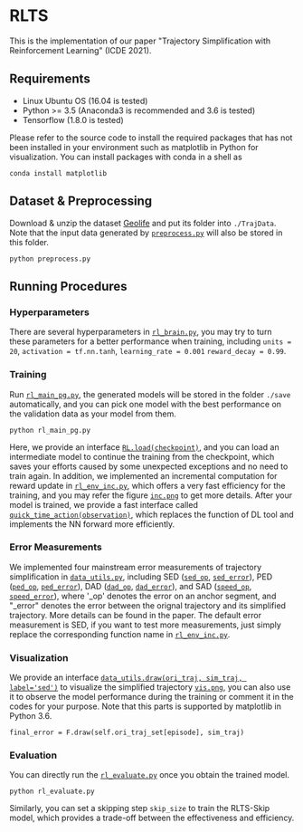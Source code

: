 # RLTS

This is the implementation of our paper "Trajectory Simplification with Reinforcement Learning" (ICDE 2021).

## Requirements

* Linux Ubuntu OS (16.04 is tested)
* Python >= 3.5 (Anaconda3 is recommended and 3.6 is tested)
* Tensorflow (1.8.0 is tested)

Please refer to the source code to install the required packages that has not been installed in your environment such as matplotlib in Python for visualization. You can install packages with conda in a shell as

```
conda install matplotlib
```

## Dataset & Preprocessing

Download & unzip the dataset [Geolife](http://research.microsoft.com/en-us/downloads/b16d359d-d164-469e-9fd4-daa38f2b2e13/) and put its folder into `./TrajData`. Note that the input data generated by [`preprocess.py`](preprocess.py) will also be stored in this folder.

```
python preprocess.py
```

## Running Procedures

### Hyperparameters
There are several hyperparameters in [`rl_brain.py`](./online-rlts/rl_brain.py), you may try to turn these parameters for a better performance when training, including `units = 20`, `activation = tf.nn.tanh`, `learning_rate = 0.001` `reward_decay = 0.99`.

### Training

Run [`rl_main_pg.py`](./online-rlts/rl_main_pg.py), the generated models will be stored in the folder `./save` automatically, and you can pick one model with the best performance on the validation data as your model from them.

```
python rl_main_pg.py
```
Here, we provide an interface [`RL.load(checkpoint)`](./online-rlts/rl_brain.py), and you can load an intermediate model to continue the training from the checkpoint, which saves your efforts caused by some unexpected exceptions and no need to train again.
In addition, we implemented an incremental computation for reward update in [`rl_env_inc.py`](./online-rlts/rl_env_inc.py), which offers a very fast efficiency for the training, and you may refer the figure [`inc.png`](./online-rlts/inc.png) to get more details.
After your model is trained, we provide a fast interface called [`quick_time_action(observation)`](./online-rlts/rl_brain.py), which replaces the function of DL tool and implements the NN forward more efficiently.

### Error Measurements
We implemented four mainstream error measurements of trajectory simplification in [`data_utils.py`](./online-rlts/data_utils.py), including SED ([`sed_op`](./online-rlts/data_utils.py), [`sed_error`](./online-rlts/data_utils.py)), PED ([`ped_op`](./online-rlts/data_utils.py), [`ped_error`](./online-rlts/data_utils.py)), DAD ([`dad_op`](./online-rlts/data_utils.py), [`dad_error`](./online-rlts/data_utils.py)), and SAD ([`speed_op`](./online-rlts/data_utils.py), [`speed_error`](./online-rlts/data_utils.py)), where '_op' denotes the error on an anchor segment, and "_error" denotes the error between the orignal trajectory and its simplified trajectory. More details can be found in the paper. The default error measurement is SED, if you want to test more measurements, just simply replace the corresponding function name in [`rl_env_inc.py`](./online-rlts/rl_env_inc.py).

### Visualization

We provide an interface [`data_utils.draw(ori_traj, sim_traj, label='sed')`](./online-rlts/data_utils.py) to visualize the simplified trajectory [`vis.png`](./online-rlts/vis.png), you can also use it to observe the model performance during the training or comment it in the codes for your purpose. Note that this parts is supported by matplotlib in Python 3.6.
```
final_error = F.draw(self.ori_traj_set[episode], sim_traj)
```

### Evaluation

You can directly run the [`rl_evaluate.py`](./online-rlts/rl_evaluate.py) once you obtain the trained model.

```
python rl_evaluate.py
```
Similarly, you can set a skipping step `skip_size` to train the RLTS-Skip model, which provides a trade-off between the effectiveness and efficiency.
